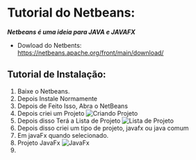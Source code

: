 # Tutorial do Netbeans:

***Netbeans é uma ideia para JAVA e JAVAFX***

- Dowload do Netbents: https://netbeans.apache.org/front/main/download/

## Tutorial de Instalação:

  1. Baixe o Netbeans.
  2. Depois Instale Normamente
  3. Depois de Feito Isso, Abra o NetBeans
  4. Depois criei um Projeto ![Criando Projeto](https://github.com/SidneiAJr/Documentacao_Linguagens/blob/main/prints/8.png)
  5. Depois disso Terá a Lista de Projeto ![Lista de Projeto](https://github.com/SidneiAJr/Documentacao_Linguagens/blob/main/prints/7.PNG)
  6. Depois disso criei um tipo de projeto, javafx ou java comum
  7. Em javaFx quando selecionado.
  8. Projeto JavaFx ![JavaFx](https://github.com/SidneiAJr/Documentacao_Linguagens/blob/main/prints/9.png)
  9. 
